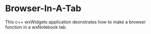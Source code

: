 # Browser-In-A-Tab
This c++ wxWidgets application deonstrates how to make a browser function in a wxNotebook tab.
